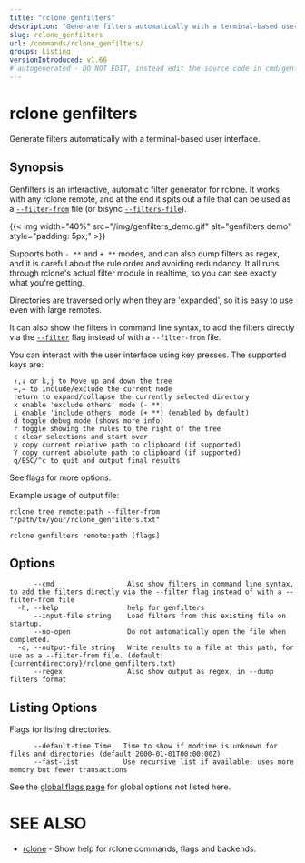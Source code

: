 ```yaml
---
title: "rclone genfilters"
description: "Generate filters automatically with a terminal-based user interface."
slug: rclone_genfilters
url: /commands/rclone_genfilters/
groups: Listing
versionIntroduced: v1.66
# autogenerated - DO NOT EDIT, instead edit the source code in cmd/genfilters/ and as part of making a release run "make commanddocs"
---
```

# rclone genfilters

Generate filters automatically with a terminal-based user interface.

## Synopsis


Genfilters is an interactive, automatic filter generator for rclone. It works
with any rclone remote, and at the end it spits out a file that can be used as
a [`--filter-from`](https://rclone.org/filtering/#filter-from-read-filtering-patterns-from-a-file) file
(or bisync [`--filters-file`](https://rclone.org/bisync/#filtering)).

{{< img width="40%" src="/img/genfilters_demo.gif" alt="genfilters demo" style="padding: 5px;" >}}

Supports both `- **` and `+ **` modes, and can also dump
filters as regex, and it is careful about the rule order and avoiding
redundancy. It all runs through rclone's actual filter module in realtime, so
you can see exactly what you're getting.

Directories are traversed only when they are 'expanded', so it is easy to use
even with large remotes.

It can also show the filters in command line syntax, to add the filters
directly via the [`--filter`](https://rclone.org/filtering/#filter-add-a-file-filtering-rule)
flag instead of with a `--filter-from` file.

You can interact with the user interface using key presses. The supported keys are:

     ↑,↓ or k,j to Move up and down the tree
     ←,→ to include/exclude the current node
     return to expand/collapse the currently selected directory
     x enable 'exclude others' mode (- **)
     i enable 'include others' mode (+ **) (enabled by default)
     d toggle debug mode (shows more info)
     r toggle showing the rules to the right of the tree
     c clear selections and start over
     y copy current relative path to clipboard (if supported)
     Y copy current absolute path to clipboard (if supported)
     q/ESC/^c to quit and output final results

See flags for more options.

Example usage of output file:

	rclone tree remote:path --filter-from "/path/to/your/rclone_genfilters.txt"


```
rclone genfilters remote:path [flags]
```

## Options

```
      --cmd                  Also show filters in command line syntax, to add the filters directly via the --filter flag instead of with a --filter-from file
  -h, --help                 help for genfilters
      --input-file string    Load filters from this existing file on startup.
      --no-open              Do not automatically open the file when completed.
  -o, --output-file string   Write results to a file at this path, for use as a --filter-from file. (default: {currentdirectory}/rclone_genfilters.txt)
      --regex                Also show output as regex, in --dump filters format
```


## Listing Options

Flags for listing directories.

```
      --default-time Time   Time to show if modtime is unknown for files and directories (default 2000-01-01T00:00:00Z)
      --fast-list           Use recursive list if available; uses more memory but fewer transactions
```

See the [global flags page](/flags/) for global options not listed here.

# SEE ALSO

* [rclone](/commands/rclone/)	 - Show help for rclone commands, flags and backends.

